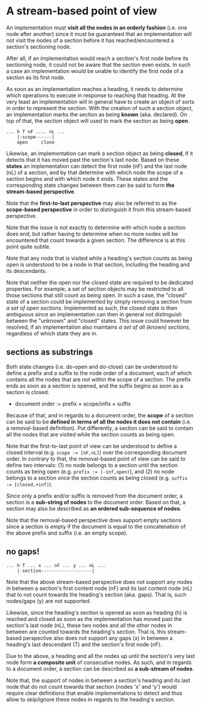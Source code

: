 
<!-- ======================================================================= -->
# A stream-based point of view

An implementation must **visit all the nodes in an orderly fashion** (i.e. one
node after another) since it must be guaranteed that an implementation will not
visit the nodes of a section before it has reached/encountered a section's
sectioning node.

After all, if an implementation would reach a section's first node before its
sectioning node, it could not be aware that the section even exists. In such a
case an implementation would be unable to identify the first node of a section
as its first node.

As soon as an implementation reaches a heading, it needs to determine which
operations to execute in response to reaching that heading. At the very least
an implementation will in general have to create an object of sorts in order
to represent the section. With the creation of such a section object, an
implementation marks the section as being **known** (aka. declared). On top
of that, the section object will used to mark the section as being **open**.

```
... h T nF .... nL ...
    |-scope------|
    open     close
```

Likewise, an implementation can mark a section object as being **closed**,
if it detects that it has moved past the section's last node. Based on these
**states** an implementation can detect the first node (nF) and the last node
(nL) of a section, and by that determine with which node the scope of a section
begins and with which node it ends. These states and the corresponding state
changes between them can be said to form **the stream-based perspective**.

Note that the **first-to-last perspective** may also be referred to as the
**scope-based perspective** in order to distinguish it from this stream-based
perspective.

Note that the issue is not exactly to determine with which node a section does
end, but rather having to determine when no more nodes will be encountered that
count towards a given section. The difference is at this point quite subtle.

Note that any node that is visited while a heading's section counts as being
open is understood to be a node in that section, including the heading and
its descendants.

Note that neither the open nor the closed state are required to be dedicated
properties. For example, a set of section objects may be restricted to all
those sections that still count as being open. In such a case, the "closed"
state of a section could be implemented by simply removing a section from
*a set of open sections*. Implemented as such, the closed state is then
ambiguous since an implementation can then in general not distinguish between
the "unknown" and "closed" states. This issue could however be resolved, if
an implementation also maintains *a set of all (known) sections*, regardless
of which state they are in.

<!-- ======================================================================= -->
## sections as substrings

Both state changes (i.e. do-open and do-close) can be understood to define a
prefix and a suffix to the node order of a document, each of which contains
all the nodes that are not within the scope of a section. The prefix ends as
soon as a section is opened, and the suffix begins as soon as a section is
closed.

- document order := prefix × scope/infix × suffix

Because of that, and in regards to a document order, the **scope** of a section
can be said to be **defined in terms of all the nodes it does not contain**
(i.e. a removal-based definition). Put differently, a section can be said to
contain all the nodes that are visited while the section counts as being open.

Note that the first-to-last point of view can be understood to define a closed
interval (e.g. `scope := [nF,nL]`) over the corresponding document order. In
contrary to that, the removal-based point of view can be said to define two
intervals: (1) no node belongs to a section until the section counts as being
open (e.g. `prefix := (-inf,open)`), and (2) no node belongs to a section once
the section counts as being closed (e.g. `suffix := [closed,+inf)`).

Since only a prefix and/or suffix is removed from the document order, a section
is a **sub-string of nodes** to the document order. Based on that, a section may
also be described as **an ordered sub-sequence of nodes**.

Note that the removal-based perspective does support empty sections since a
section is empty if the document is equal to the concatenation of the above
prefix and suffix (i.e. an empty scope).

<!-- ======================================================================= -->
## no gaps!

```
... h T ... x ... nF ... y ... nL ...
    |-section-------------------|
```

Note that the above stream-based perspective does not support any nodes in
between a section's first content node (nF) and its last content node (nL)
that to not count towards the heading's section (aka. gaps). That is, such
nodes/gaps (y) are not supported.

Likewise, since the heading's section is opened as soon as heading (h) is
reached and closed as soon as the implementation has moved past the section's
last node (nL), these two nodes and all the other nodes in between are counted
towards the heading's section. That is, this stream-based perspective also
does not support any gaps (x) in between a heading's last descendant (T) and
the section's first node (nF).

Due to the above, a heading and all the nodes up until the section's very last
node form **a composite unit** of consecutive nodes. As such, and in regards
to a document order, a section can be described as **a sub-stream of nodes**.

Note that, the support of nodes in between a section's heading and its last
node that do not count towards that section (nodes 'x' and 'y') would require
clear definitions that enable implementations to detect and thus allow to
skip/ignore these nodes in regards to the heading's section.
